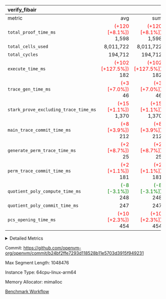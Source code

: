 | verify_fibair |||||
|:---|---:|---:|---:|---:|
|metric|avg|sum|max|min|
| `total_proof_time_ms ` | <span style='color: red'>(+120 [+8.1%])</span> 1,598 | <span style='color: red'>(+120 [+8.1%])</span> 1,598 | <span style='color: red'>(+120 [+8.1%])</span> 1,598 | <span style='color: red'>(+120 [+8.1%])</span> 1,598 |
| `total_cells_used    ` |  8,011,722 |  8,011,722 |  8,011,722 |  8,011,722 |
| `total_cycles        ` |  194,712 |  194,712 |  194,712 |  194,712 |
| `execute_time_ms     ` | <span style='color: red'>(+102 [+127.5%])</span> 182 | <span style='color: red'>(+102 [+127.5%])</span> 182 | <span style='color: red'>(+102 [+127.5%])</span> 182 | <span style='color: red'>(+102 [+127.5%])</span> 182 |
| `trace_gen_time_ms   ` | <span style='color: red'>(+3 [+7.0%])</span> 46 | <span style='color: red'>(+3 [+7.0%])</span> 46 | <span style='color: red'>(+3 [+7.0%])</span> 46 | <span style='color: red'>(+3 [+7.0%])</span> 46 |
| `stark_prove_excluding_trace_time_ms` | <span style='color: red'>(+15 [+1.1%])</span> 1,370 | <span style='color: red'>(+15 [+1.1%])</span> 1,370 | <span style='color: red'>(+15 [+1.1%])</span> 1,370 | <span style='color: red'>(+15 [+1.1%])</span> 1,370 |
| `main_trace_commit_time_ms` | <span style='color: red'>(+8 [+3.9%])</span> 212 | <span style='color: red'>(+8 [+3.9%])</span> 212 | <span style='color: red'>(+8 [+3.9%])</span> 212 | <span style='color: red'>(+8 [+3.9%])</span> 212 |
| `generate_perm_trace_time_ms` | <span style='color: red'>(+2 [+8.7%])</span> 25 | <span style='color: red'>(+2 [+8.7%])</span> 25 | <span style='color: red'>(+2 [+8.7%])</span> 25 | <span style='color: red'>(+2 [+8.7%])</span> 25 |
| `perm_trace_commit_time_ms` | <span style='color: red'>(+2 [+1.1%])</span> 181 | <span style='color: red'>(+2 [+1.1%])</span> 181 | <span style='color: red'>(+2 [+1.1%])</span> 181 | <span style='color: red'>(+2 [+1.1%])</span> 181 |
| `quotient_poly_compute_time_ms` | <span style='color: green'>(-8 [-3.1%])</span> 248 | <span style='color: green'>(-8 [-3.1%])</span> 248 | <span style='color: green'>(-8 [-3.1%])</span> 248 | <span style='color: green'>(-8 [-3.1%])</span> 248 |
| `quotient_poly_commit_time_ms` |  247 |  247 |  247 |  247 |
| `pcs_opening_time_ms ` | <span style='color: red'>(+10 [+2.3%])</span> 454 | <span style='color: red'>(+10 [+2.3%])</span> 454 | <span style='color: red'>(+10 [+2.3%])</span> 454 | <span style='color: red'>(+10 [+2.3%])</span> 454 |



<details>
<summary>Detailed Metrics</summary>

|  | verify_program_compile_ms | total_cells | stark_prove_excluding_trace_time_ms | quotient_poly_compute_time_ms | quotient_poly_commit_time_ms | perm_trace_commit_time_ms | pcs_opening_time_ms | main_trace_commit_time_ms |
| --- | --- | --- | --- | --- | --- | --- | --- |
|  | 4 | 32 | 9 | 0 | 1 | 0 | 2 | 5 | 

| air_name | rows | quotient_deg | main_cols | interactions | constraints | cells |
| --- | --- | --- | --- | --- | --- | --- |
| AccessAdapterAir<2> |  | 4 |  | 5 | 12 |  | 
| AccessAdapterAir<4> |  | 4 |  | 5 | 12 |  | 
| AccessAdapterAir<8> |  | 4 |  | 5 | 12 |  | 
| FibonacciAir | 16 | 1 | 2 |  | 5 | 32 | 
| FriReducedOpeningAir |  | 4 |  | 35 | 59 |  | 
| NativePoseidon2Air<BabyBearParameters>, 1> |  | 4 |  | 31 | 302 |  | 
| PhantomAir |  | 4 |  | 3 | 4 |  | 
| ProgramAir |  | 1 |  | 1 | 4 |  | 
| VariableRangeCheckerAir |  | 1 |  | 1 | 4 |  | 
| VmAirWrapper<BranchNativeAdapterAir, BranchEqualCoreAir<1> |  | 2 |  | 11 | 23 |  | 
| VmAirWrapper<JalNativeAdapterAir, JalCoreAir> |  | 4 |  | 7 | 6 |  | 
| VmAirWrapper<NativeAdapterAir<2, 0>, PublicValuesCoreAir> |  | 4 |  | 11 | 22 |  | 
| VmAirWrapper<NativeAdapterAir<2, 1>, FieldArithmeticCoreAir> |  | 4 |  | 15 | 23 |  | 
| VmAirWrapper<NativeLoadStoreAdapterAir<1>, NativeLoadStoreCoreAir<1> |  | 4 |  | 19 | 31 |  | 
| VmAirWrapper<NativeVectorizedAdapterAir<4>, FieldExtensionCoreAir> |  | 4 |  | 15 | 23 |  | 
| VmConnectorAir |  | 4 |  | 3 | 8 |  | 
| VolatileBoundaryAir |  | 4 |  | 4 | 16 |  | 

| group | trace_gen_time_ms | total_proof_time_ms | total_cycles | total_cells_used | total_cells | stark_prove_excluding_trace_time_ms | quotient_poly_compute_time_ms | quotient_poly_commit_time_ms | perm_trace_commit_time_ms | pcs_opening_time_ms | main_trace_commit_time_ms | generate_perm_trace_time_ms | fri.log_blowup | execute_time_ms |
| --- | --- | --- | --- | --- | --- | --- | --- | --- | --- | --- | --- | --- | --- | --- |
| verify_fibair | 46 | 1,598 | 194,712 | 8,011,722 | 23,304,216 | 1,370 | 248 | 247 | 181 | 454 | 212 | 25 | 2 | 182 | 

| group | air_name | rows | prep_cols | perm_cols | main_cols | cells |
| --- | --- | --- | --- | --- | --- | --- |
| verify_fibair | AccessAdapterAir<2> | 32,768 |  | 16 | 11 | 884,736 | 
| verify_fibair | AccessAdapterAir<4> | 16,384 |  | 16 | 13 | 475,136 | 
| verify_fibair | AccessAdapterAir<8> | 4,096 |  | 16 | 17 | 135,168 | 
| verify_fibair | FriReducedOpeningAir | 512 |  | 76 | 64 | 71,680 | 
| verify_fibair | NativePoseidon2Air<BabyBearParameters>, 1> | 2,048 |  | 36 | 348 | 786,432 | 
| verify_fibair | PhantomAir | 2,048 |  | 8 | 6 | 28,672 | 
| verify_fibair | ProgramAir | 8,192 |  | 8 | 10 | 147,456 | 
| verify_fibair | VariableRangeCheckerAir | 262,144 | 2 | 8 | 1 | 2,359,296 | 
| verify_fibair | VmAirWrapper<BranchNativeAdapterAir, BranchEqualCoreAir<1> | 32,768 |  | 28 | 23 | 1,671,168 | 
| verify_fibair | VmAirWrapper<JalNativeAdapterAir, JalCoreAir> | 8,192 |  | 12 | 10 | 180,224 | 
| verify_fibair | VmAirWrapper<NativeAdapterAir<2, 1>, FieldArithmeticCoreAir> | 131,072 |  | 20 | 30 | 6,553,600 | 
| verify_fibair | VmAirWrapper<NativeLoadStoreAdapterAir<1>, NativeLoadStoreCoreAir<1> | 131,072 |  | 24 | 41 | 8,519,680 | 
| verify_fibair | VmAirWrapper<NativeVectorizedAdapterAir<4>, FieldExtensionCoreAir> | 4,096 |  | 20 | 40 | 245,760 | 
| verify_fibair | VmConnectorAir | 2 | 1 | 8 | 4 | 24 | 
| verify_fibair | VolatileBoundaryAir | 65,536 |  | 8 | 11 | 1,245,184 | 

</details>


Commit: https://github.com/openvm-org/openvm/commit/b24bf2ffe7293d118528b11e5703d3915f949231

Max Segment Length: 1048476

Instance Type: 64cpu-linux-arm64

Memory Allocator: mimalloc

[Benchmark Workflow](https://github.com/openvm-org/openvm/actions/runs/12627964453)
